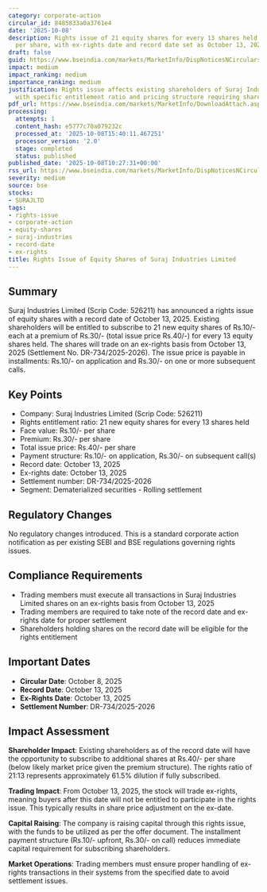 ```yaml
---
category: corporate-action
circular_id: 8485833a0a3761e4
date: '2025-10-08'
description: Rights issue of 21 equity shares for every 13 shares held at Rs.40/-
  per share, with ex-rights date and record date set as October 13, 2025.
draft: false
guid: https://www.bseindia.com/markets/MarketInfo/DispNoticesNCirculars.aspx?Noticeid={2CEE0F6D-FAD7-4B2E-BAA1-5C42A08B07FD}&noticeno=20251008-15&dt=10/08/2025&icount=15&totcount=62&flag=0
impact: medium
impact_ranking: medium
importance_ranking: medium
justification: Rights issue affects existing shareholders of Suraj Industries Limited
  with specific entitlement ratio and pricing structure requiring shareholder action.
pdf_url: https://www.bseindia.com/markets/MarketInfo/DownloadAttach.aspx?id=20251008-15&attachedId=
processing:
  attempts: 1
  content_hash: e5777c70a079232c
  processed_at: '2025-10-08T15:40:11.467251'
  processor_version: '2.0'
  stage: completed
  status: published
published_date: '2025-10-08T10:27:31+00:00'
rss_url: https://www.bseindia.com/markets/MarketInfo/DispNoticesNCirculars.aspx?Noticeid={2CEE0F6D-FAD7-4B2E-BAA1-5C42A08B07FD}&noticeno=20251008-15&dt=10/08/2025&icount=15&totcount=62&flag=0
severity: medium
source: bse
stocks:
- SURAJLTD
tags:
- rights-issue
- corporate-action
- equity-shares
- suraj-industries
- record-date
- ex-rights
title: Rights Issue of Equity Shares of Suraj Industries Limited
---
```


## Summary

Suraj Industries Limited (Scrip Code: 526211) has announced a rights issue of equity shares with a record date of October 13, 2025. Existing shareholders will be entitled to subscribe to 21 new equity shares of Rs.10/- each at a premium of Rs.30/- (total issue price Rs.40/-) for every 13 equity shares held. The shares will trade on an ex-rights basis from October 13, 2025 (Settlement No. DR-734/2025-2026). The issue price is payable in installments: Rs.10/- on application and Rs.30/- on one or more subsequent calls.

## Key Points

- Company: Suraj Industries Limited (Scrip Code: 526211)
- Rights entitlement ratio: 21 new equity shares for every 13 shares held
- Face value: Rs.10/- per share
- Premium: Rs.30/- per share
- Total issue price: Rs.40/- per share
- Payment structure: Rs.10/- on application, Rs.30/- on subsequent call(s)
- Record date: October 13, 2025
- Ex-rights date: October 13, 2025
- Settlement number: DR-734/2025-2026
- Segment: Dematerialized securities - Rolling settlement

## Regulatory Changes

No regulatory changes introduced. This is a standard corporate action notification as per existing SEBI and BSE regulations governing rights issues.

## Compliance Requirements

- Trading members must execute all transactions in Suraj Industries Limited shares on an ex-rights basis from October 13, 2025
- Trading members are required to take note of the record date and ex-rights date for proper settlement
- Shareholders holding shares on the record date will be eligible for the rights entitlement

## Important Dates

- **Circular Date**: October 8, 2025
- **Record Date**: October 13, 2025
- **Ex-Rights Date**: October 13, 2025
- **Settlement Number**: DR-734/2025-2026

## Impact Assessment

**Shareholder Impact**: Existing shareholders as of the record date will have the opportunity to subscribe to additional shares at Rs.40/- per share (below likely market price given the premium structure). The rights ratio of 21:13 represents approximately 61.5% dilution if fully subscribed.

**Trading Impact**: From October 13, 2025, the stock will trade ex-rights, meaning buyers after this date will not be entitled to participate in the rights issue. This typically results in share price adjustment on the ex-date.

**Capital Raising**: The company is raising capital through this rights issue, with the funds to be utilized as per the offer document. The installment payment structure (Rs.10/- upfront, Rs.30/- on call) reduces immediate capital requirement for subscribing shareholders.

**Market Operations**: Trading members must ensure proper handling of ex-rights transactions in their systems from the specified date to avoid settlement issues.